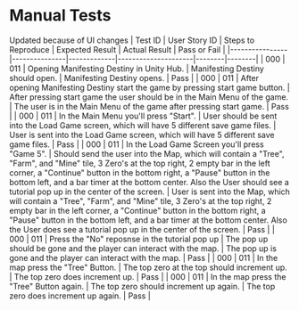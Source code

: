 # Manual Tests

Updated because of UI changes
| Test ID | User Story ID | Steps to Reproduce | Expected Result | Actual Result | Pass or Fail |
|----------------|---------------|-------------|---------------------|--------|--------|
|            000 |           011 | Opening Manifesting Destiny in Unity Hub. | Manifesting Destiny should open. | Manifesting Destiny opens. | Pass |
|            000 |           011 | After opening Manifesting Destiny start the game by pressing start game button. | After pressing start game the user should be in the Main Menu of the game. | The user is in the Main Menu of the game after pressing start game. | Pass |
|            000 |           011 | In the Main Menu you'll press "Start". | User should be sent into the Load Game screen, which will have 5 different save game files. | User is sent into the Load Game screen, which will have 5 different save game files. | Pass |
|            000 |           011 | In the Load Game Screen you'll press "Game 5". | Should send the user into the Map, which will contain a "Tree", "Farm", and "Mine" tile, 3 Zero's at the top right, 2 empty bar in the left corner, a "Continue" button in the bottom right, a "Pause" button in the bottom left, and a bar timer at the bottom center. Also the User should see a tutorial pop up in the center of the screen. | User is sent into the Map, which will contain a "Tree", "Farm", and "Mine" tile, 3 Zero's at the top right, 2 empty bar in the left corner, a "Continue" button in the bottom right, a "Pause" button in the bottom left, and a bar timer at the bottom center. Also the User does see a tutorial pop up in the center of the screen. | Pass |
|            000 |           011 | Press the "No" reposnse in the tutorial pop up | The pop up should be gone and the player can interact with the map. | The pop up is gone and the player can interact with the map. | Pass |
|            000 |           011 | In the map press the "Tree" Button. | The top zero at the top should increment up. | The top zero does increment up. | Pass |
|            000 |           011 | In the map press the "Tree" Button again. | The top zero should increment up again. | The top zero does increment up again. | Pass |
